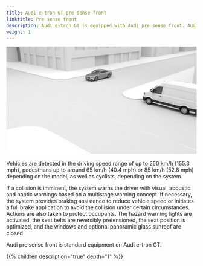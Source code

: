 ```yaml
---
title: Audi e-tron GT pre sense front
linktitle: Pre sense front
description: Audi e-tron GT is equipped with Audi pre sense front. Audi pre sense front utilize the data of radar sensors and/or the front camera, depending on the car model, to compute the probability of a collision. Within the limitations of the system, it warns of collision threats and initiates braking at specific vehicle speeds.
weight: 1
---
```


![Pre sense front](presencefront.jpg "Audi pre sense front")

 Vehicles are detected in the driving speed range of up to 250 km/h (155.3 mph), pedestrians up to around 65 km/h (40.4 mph) or 85 km/h (52.8 mph) depending on the model, as well as cyclists, depending on the system.

If a collision is imminent, the system warns the driver with visual, acoustic and haptic warnings based on a multistage warning concept. If necessary, the system provides braking assistance to reduce vehicle speed or initiates a full brake application to avoid the collision under certain circumstances. Actions are also taken to protect occupants. The hazard warning lights are activated, the seat belts are reversibly pretensioned, the seat position is optimized, and the windows and optional panoramic glass sunroof are closed.

Audi pre sense front is standard equipment on Audi e-tron GT.


{{% children description="true" depth="1" %}}
